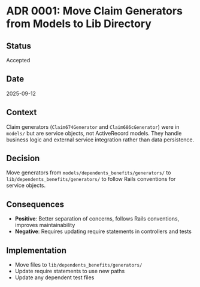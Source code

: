# ADR 0001: Move Claim Generators from Models to Lib Directory

## Status
Accepted

## Date
2025-09-12

## Context
Claim generators (`Claim674Generator` and `Claim686cGenerator`) were in `models/` but are service objects, not ActiveRecord models. They handle business logic and external service integration rather than data persistence.

## Decision
Move generators from `models/dependents_benefits/generators/` to `lib/dependents_benefits/generators/` to follow Rails conventions for service objects.

## Consequences
- **Positive**: Better separation of concerns, follows Rails conventions, improves maintainability
- **Negative**: Requires updating require statements in controllers and tests

## Implementation
- Move files to `lib/dependents_benefits/generators/`
- Update require statements to use new paths
- Update any dependent test files